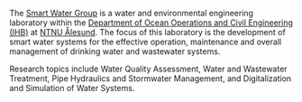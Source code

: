 The [Smart Water Group](https://www.ntnu.edu/ihb/water-and-environmental-engineering-lab) is a water and environmental engineering laboratory within the [Department of Ocean Operations and Civil Engineering (IHB)](https://www.ntnu.edu/ihb) at [NTNU Ålesund](https://www.ntnu.no/alesund). The focus of this laboratory is the development of smart water systems for the effective operation, maintenance and overall management of drinking water and wastewater systems.

Research topics include Water Quality Assessment, Water and Wastewater Treatment, Pipe Hydraulics and Stormwater Management, and Digitalization and Simulation of Water Systems.
